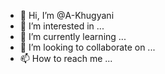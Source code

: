 - 👋 Hi, I’m @A-Khugyani
- 👀 I’m interested in ...
- 🌱 I’m currently learning ...
- 💞️ I’m looking to collaborate on ...
- 📫 How to reach me ...

<!---
A-Khugyani/A-Khugyani is a ✨ special ✨ repository because its `README.md` (this file) appears on your GitHub profile.
You can click the Preview link to take a look at your changes.
--->
